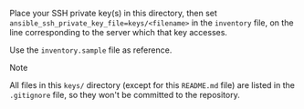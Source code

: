 Place your SSH private key(s) in this directory,
then set `ansible_ssh_private_key_file=keys/<filename>` in the `inventory` file,
on the line corresponding to the server which that key accesses.

Use the `inventory.sample` file as reference.

> [!NOTE]
> All files in this `keys/` directory (except for this `README.md` file)
> are listed in the `.gitignore` file, so they won't be committed to the repository.
